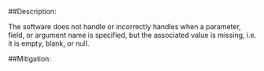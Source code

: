 ##Description:

The software does not handle or incorrectly handles when a parameter, field, or argument name is specified, but the associated value is missing, i.e. it is empty, blank, or null.



##Mitigation:
